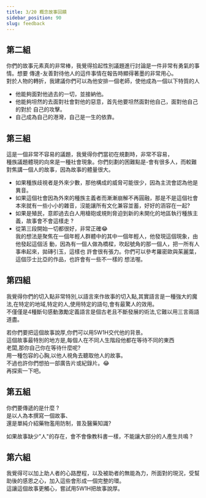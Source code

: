 ```yaml
---
title: 3/20 概念故事回饋
sidebar_position: 90
slug: feedback
---
```

## 第二組
你們的故事元素真的非常棒，我覺得拾起性別議題進行討論是一件非常有勇氣的事情。想要
傳達-友善對待他人的這件事情在報告時顯得著墨的非常用心。  
對於人物的轉折，我建議你們可以為他安排一個老師，使他成為一個以下特質的人  
* 他能夠面對他過去的一切，並接納他。
* 他能夠坦然的去面對社會對他的惡意，首先他要坦然面對他自己，面對他自己的對於
自己的攻擊。
*  自己成為自己的港灣，自己是一生的依靠。

## 第三組
這是一個非常不容易的議題，我覺得你們當初在規劃時，非常不容易，  
種族議題體現的向來是一種社會現象。你們刻劃的困難點是-會有很多人，而較難對焦講一個人的故事，因為故事的體量很大。  
* 如果種族歧視者是外來少數，那他構成的威脅可能很少，因為主流會認為他是異音。  
* 如果這個社會因為外來的種族主義者而漸漸崩解不再圓融，那是不是這個社會本來就有一些小小的雜音，沒能讓所有文化兼容並蓄，好好的涵容在一起?  
* 如果是殖民，意即過去白人用槍砲或規則脅迫到新的未開化的地區執行種族主義，故事會不會這樣走 ?  
* 從第三段開始一切都很好，非常正確😂  
我的想法是聚焦在一個年輕人群體中的其中一個年輕人，他發現這個現象，由他發起這個活
動，因為有一個人做為橋樑，吹起號角的那一個人，把一所有人事串起來，拋磚引玉，這樣也
許會很有張力。你們可以參考羅密歐與茱麗葉，這個莎士比亞的作品，也許會有一些不一樣的
想法喔。  

## 第四組
我覺得你們的切入點非常特別,以語言來作故事的切入點,其實語言是一種強大的魔法,在特定的地域,特定的人,使用特定的語句,會有最驚人的效用。  
不僅僅是4種斷句感動激勵定義語言是個古老且不斷發展的術法,它難以用三言兩語道盡。  
  
若你們要把這個故事說厚,你們可以用5W1H交代他的背景。  
這個故事最特別的地方是,每個人在不同人生階段他都在等待不同的東西  
老闆,那你自己你在等待什麼呢?  
用一種包容的心胸,以他人視角去聽取他人的故事。  
不過也許你們想拍一部廣告片或紀錄片。😂  
再探索一下吧。  

## 第五組
你們要傳遞的是什麼 ?  
是以人為本撰寫一個故事、  
還是單純介紹藥物濫用防制，普及醫藥知識?  
  
如果故事缺少”人"的存在，會不會像教科書一樣，不能讓大部分的人產生共鳴 ?  

## 第六組
我覺得可以加上助人者的心路歷程，以及被助者的無能為力，所面對的現況，受幫助後的感恩之心，加入這些會形成一個完整的環。  
這讓這個故事更觸心，嘗試用5W1H把故事說厚。  



